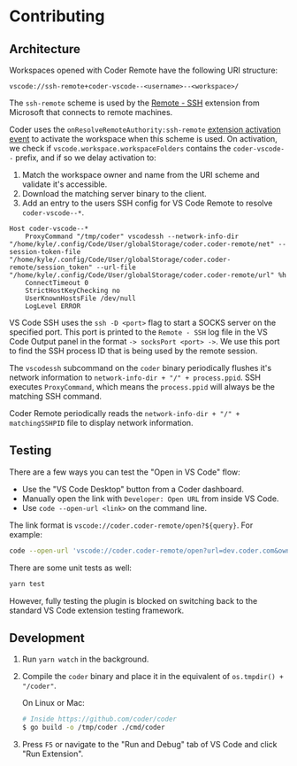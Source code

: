 # Contributing

## Architecture

Workspaces opened with Coder Remote have the following URI structure:

```text
vscode://ssh-remote+coder-vscode--<username>--<workspace>/
```

The `ssh-remote` scheme is used by the [Remote - SSH](https://marketplace.visualstudio.com/items?itemName=ms-vscode-remote.remote-ssh) extension from Microsoft that connects to remote machines.

Coder uses the `onResolveRemoteAuthority:ssh-remote` [extension activation event](https://code.visualstudio.com/api/references/activation-events) to activate the workspace when this scheme is used. On activation, we check if `vscode.workspace.workspaceFolders` contains the `coder-vscode--` prefix, and if so we delay activation to:

1. Match the workspace owner and name from the URI scheme and validate it's accessible.
2. Download the matching server binary to the client.
3. Add an entry to the users SSH config for VS Code Remote to resolve `coder-vscode--*`.

```text
Host coder-vscode--*
	ProxyCommand "/tmp/coder" vscodessh --network-info-dir "/home/kyle/.config/Code/User/globalStorage/coder.coder-remote/net" --session-token-file "/home/kyle/.config/Code/User/globalStorage/coder.coder-remote/session_token" --url-file "/home/kyle/.config/Code/User/globalStorage/coder.coder-remote/url" %h
	ConnectTimeout 0
	StrictHostKeyChecking no
	UserKnownHostsFile /dev/null
	LogLevel ERROR
```

VS Code SSH uses the `ssh -D <port>` flag to start a SOCKS server on the specified port. This port is printed to the `Remote - SSH` log file in the VS Code Output panel in the format `-> socksPort <port> ->`. We use this port to find the SSH process ID that is being used by the remote session.

The `vscodessh` subcommand on the `coder` binary periodically flushes it's network information to `network-info-dir + "/" + process.ppid`. SSH executes `ProxyCommand`, which means the `process.ppid` will always be the matching SSH command.

Coder Remote periodically reads the `network-info-dir + "/" + matchingSSHPID` file to display network information.

## Testing

There are a few ways you can test the "Open in VS Code" flow:

- Use the "VS Code Desktop" button from a Coder dashboard.
- Manually open the link with `Developer: Open URL` from inside VS Code.
- Use `code --open-url <link>` on the command line.

The link format is `vscode://coder.coder-remote/open?${query}`. For example:

```bash
code --open-url 'vscode://coder.coder-remote/open?url=dev.coder.com&owner=my-username&workspace=my-ws&agent=my-agent'
```

There are some unit tests as well:

```bash
yarn test
```

However, fully testing the plugin is blocked on switching back to the standard VS Code extension testing framework.

## Development

1. Run `yarn watch` in the background.
2. Compile the `coder` binary and place it in the equivalent of `os.tmpdir() + "/coder"`.

   On Linux or Mac:

   ```bash
   # Inside https://github.com/coder/coder
   $ go build -o /tmp/coder ./cmd/coder
   ```

3. Press `F5` or navigate to the "Run and Debug" tab of VS Code and click "Run Extension".
